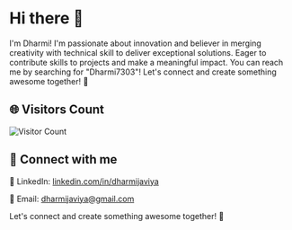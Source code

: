 # Hi there 👋

I'm Dharmi! I'm passionate about innovation and believer in merging creativity with technical skill to deliver exceptional solutions. Eager to contribute skills to projects and make a meaningful impact. You can reach me by searching for "Dharmi7303"! Let's connect and create something awesome together! 🚀

## 🌐 Visitors Count

![Visitor Count](https://profile-counter.glitch.me/{YOUR_USERNAME}/count.svg)


## 🤝 Connect with me

🔗 LinkedIn: [linkedin.com/in/dharmijaviya](https://www.linkedin.com/in/dharmijaviya/)

📧 Email: dharmijaviya@gmail.com

Let's connect and create something awesome together! 🚀
